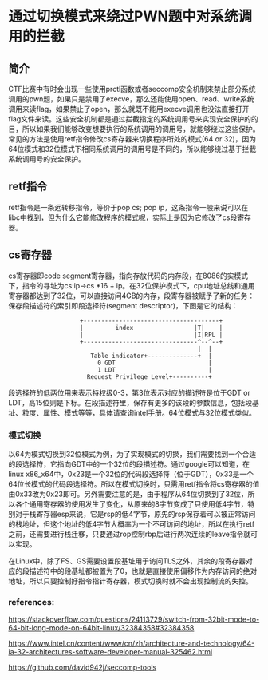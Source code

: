 # 通过切换模式来绕过PWN题中对系统调用的拦截

## 简介
CTF比赛中有时会出现一些使用prctl函数或者seccomp安全机制来禁止部分系统调用的pwn题，如果只是禁用了execve，那么还能使用open、read、write系统调用来读flag，如果禁止了open，那么就既不能用execve调用也没法直接打开flag文件来读。这些安全机制都是通过拦截指定的系统调用号来实现安全保护的的目，所以如果我们能够改变想要执行的系统调用的调用号，就能够绕过这些保护。常见的方法是使用retf指令修改cs寄存器来切换程序所处的模式(64 or 32)，因为64位模式和32位模式下相同系统调用的调用号是不同的，所以能够绕过基于拦截系统调用号的安全保护。

## retf指令
retf指令是一条远转移指令，等价于pop cs; pop ip，这条指令一般来说可以在libc中找到，但为什么它能修改程序的模式呢，实际上是因为它修改了cs段寄存器。

## cs寄存器
cs寄存器即code segment寄存器，指向存放代码的内存段，在8086的实模式下，指令的寻址为cs:ip->cs *16 + ip。在32位保护模式下，cpu地址总线和通用寄存器都达到了32位，可以直接访问4GB的内存，段寄存器被赋予了新的任务：保存段描述符的索引即段选择符(segment descriptor)，下图是它的结构：
```plain
					+--------------------------------------+
					|         index                 |T|    |
					|                               |I|RPL |
					+--------------------------------^--^--+
					                                 |  |
					   Table indicator+--------------+  |
					     0 GDT                          |
					     1 LDT                          |
					  Request Privilege Level+----------+					
```
段选择符的低两位用来表示特权级0-3，第3位表示对应的描述符是位于GDT or LDT，高15位则是下标。在段描述符里，保存有更多的该段的参数信息，包括段基址、粒度、属性、模式等等，具体请查询intel手册。64位模式与32位模式类似。

### 模式切换
以64为模式切换到32位模式为例，为了实现模式的切换，我们需要找到一个合适的段选择符，它指向GDT中的一个32位的段描述符。通过google可以知道，在linux x86_x64中，0x23是一个32位的代码段选择符（位于GDT），0x33是一个64位长模式的代码段选择符。所以在模式切换时，只需用retf指令将cs寄存器的值由0x33改为0x23即可。另外需要注意的是，由于程序从64位切换到了32位，所以各个通用寄存器的使用发生了变化，从原来的8字节变成了只使用低4字节，特别对于栈寄存器esp来说，它是rsp的低4字节，原先的rsp保存着可以被正常访问的栈地址，但这个地址的低4字节大概率为一个不可访问的地址，所以在执行retf之前，还需要进行栈迁移，只要通过rop控制rbp后进行两次连续的leave指令就可以实现。

在Linux中，除了FS、GS需要设置段基址用于访问TLS之外，其余的段寄存器对应的段描述符中的段基址都被置为了0，也就是直接使用偏移作为内存访问的绝对地址，所以只要控制好指令指针寄存器，模式切换时就不会出现控制流的失控。

### references:
https://stackoverflow.com/questions/24113729/switch-from-32bit-mode-to-64-bit-long-mode-on-64bit-linux/32384358#32384358

https://www.intel.cn/content/www/cn/zh/architecture-and-technology/64-ia-32-architectures-software-developer-manual-325462.html

https://github.com/david942j/seccomp-tools
